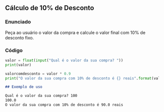 ## Cálculo de 10% de Desconto

### Enunciado

Peça ao usuário o valor da compra e calcule o valor final com 10% de desconto fixo.

### Código
```python
valor = float(input("Qual é o valor da sua compra? "))
print(valor)

valorcomdesconto = valor * 0.9
print("O valor da sua compra com 10% de desconto é {} reais".format(valorcomdesconto))

```
```markdown
## Exemplo de uso

Qual é o valor da sua compra? 100
100.0
O valor da sua compra com 10% de desconto é 90.0 reais
